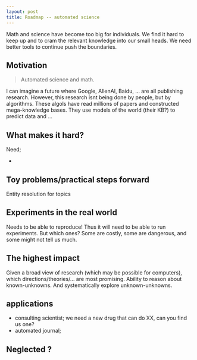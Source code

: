 ```yaml
---
layout: post
title: Roadmap -- automated science
---
```


Math and science have become too big for individuals. We find it hard to keep up and to cram the relevant knowledge into our small heads. We need better tools to continue push the boundaries.

## Motivation

> Automated science and math.

I can imagine a future where Google, AllenAI, Baidu, ... are all publishing research. However, this research isnt being done by people, but by algorithms. These algols have read millions of papers and constructed mega-knowledge bases. They use models of the world (their KB?) to predict data and ...

## What makes it hard?

Need;

*

## Toy problems/practical steps forward

Entity resolution for topics


## Experiments in the real world

Needs to be able to reproduce! Thus it will need to be able to run experiments.
But which ones? Some are costly, some are dangerous, and some might not tell us much.

## The highest impact

Given a broad view of research (which may be possible for computers), which directions/theories/... are most promising.
Ability to reason about known-unknowns. And systematically explore unknown-unknowns.

## applications

* consulting scientist; we need a new drug that can do XX, can you find us one?
* automated journal;

## Neglected ?
